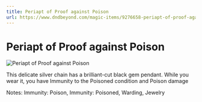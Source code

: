 ```yaml
---
title: Periapt of Proof against Poison
url: https://www.dndbeyond.com/magic-items/9276658-periapt-of-proof-against-poison
---
```


# Periapt of Proof against Poison

![Periapt of Proof against Poison](periapt-of-proof-against-poison.png)

This delicate silver chain has a brilliant-cut black gem pendant. While you wear it, you have Immunity to the Poisoned condition and Poison damage

Notes: Immunity: Poison, Immunity: Poisoned, Warding, Jewelry